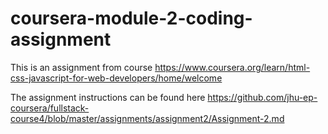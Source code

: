# coursera-module-2-coding-assignment

This is an assignment from course
https://www.coursera.org/learn/html-css-javascript-for-web-developers/home/welcome

The assignment instructions can be found here
https://github.com/jhu-ep-coursera/fullstack-course4/blob/master/assignments/assignment2/Assignment-2.md

